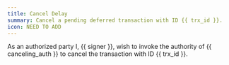 ```yaml
---
title: Cancel Delay
summary: Cancel a pending deferred transaction with ID {{ trx_id }}.
icon: NEED TO ADD
---
```


As an authorized party I, {{ signer }}, wish to invoke the authority of {{ canceling_auth }} to cancel the transaction with ID {{ trx_id }}.
